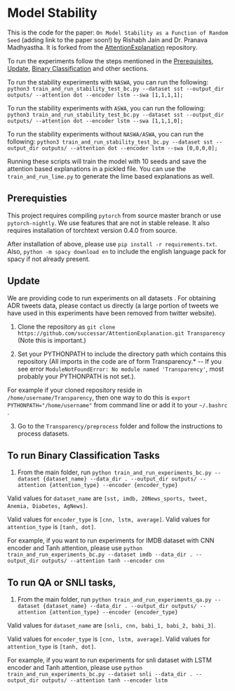 # Model Stability

This is the code for the paper: `On Model Stability as a Function of Random Seed` (adding link to the paper soon!) by Rishabh Jain and Dr. Pranava Madhyastha.
It is forked from the [AttentionExplanation](https://github.com/successar/AttentionExplanation) repository.

To run the experiments follow the steps mentioned in the [Prerequisites](#prerequisites), [Update](#update), [Binary Classification](to-run-binary-classification-tasks) and other sections.

To run the stability experiments with `NASWA`, you can run the following:
`python3 train_and_run_stability_test_bc.py --dataset sst --output_dir outputs/ --attention dot --encoder lstm --swa [1,1,1,1];`

To run the stability experiments with `ASWA`, you can run the following:
`python3 train_and_run_stability_test_bc.py --dataset sst --output_dir outputs/ --attention dot --encoder lstm --swa [1,1,1,0];`

To run the stability experiments without `NASWA/ASWA`, you can run the following:
`python3 train_and_run_stability_test_bc.py --dataset sst --output_dir outputs/ --attention dot --encoder lstm --swa [0,0,0,0];`
 
Running these scripts will train the model with 10 seeds and save the attention based explanations in a pickled file.
You can use the `train_and_run_lime.py` to generate the lime based explanations as well.


## Prerequisties

This project requires compiling `pytorch` from source master branch or use `pytorch-nightly`. We use features that are not in stable release. It also requires installation of torchtext version 0.4.0 from source.

After installation of above, please use `pip install -r requirements.txt`.
Also, `python -m spacy download en` to include the english language pack for spacy if not already present.

## Update

We are providing code to run experiments on all datasets . For obtaining ADR tweets data, please contact us directly (a large portion of tweets we have used in this experiments have been removed from twitter website).

1. Clone the repository as `git clone https://github.com/successar/AttentionExplanation.git Transparency` (Note this is important.)

2. Set your PYTHONPATH to include the directory path which contains this repository (All imports in the code are of form Transparency.* -- If you see error `ModuleNotFoundError: No module named 'Transparency'`, most probably your PYTHONPATH is not set.). 

For example if your cloned repository reside in `/home/username/Transparency`, then one way to do this is `export PYTHONPATH="/home/username"` from command line or add it to your `~/.bashrc` .

3. Go to the `Transparency/preprocess` folder and follow the instructions to process datasets.

## To run Binary Classification Tasks

1. From the main folder, run `python train_and_run_experiments_bc.py --dataset {dataset_name} --data_dir . --output_dir outputs/ --attention {attention_type} --encoder {encoder_type}`

Valid values for `dataset_name` are  `[sst, imdb, 20News_sports, tweet, Anemia, Diabetes, AgNews]`.

Valid values for `encoder_type` is `[cnn, lstm, average]`.
Valid values for `attention_type` is `[tanh, dot]`.

For example, if you want to run experiments for IMDB dataset with CNN encoder and Tanh attention, please use `python train_and_run_experiments_bc.py --dataset imdb --data_dir . --output_dir outputs/ --attention tanh --encoder cnn`

To run QA or SNLI tasks,
------------------------

1. From the main folder, run `python train_and_run_experiments_qa.py --dataset {dataset_name} --data_dir . --output_dir outputs/ --attention {attention_type} --encoder {encoder_type}`

Valid values for `dataset_name` are  `[snli, cnn, babi_1, babi_2, babi_3]`.

Valid values for `encoder_type` is `[cnn, lstm, average]`.
Valid values for `attention_type` is `[tanh, dot]`.

For example, if you want to run experiments for snli dataset with LSTM encoder and Tanh attention, please use `python train_and_run_experiments_bc.py --dataset snli --data_dir . --output_dir outputs/ --attention tanh --encoder lstm`